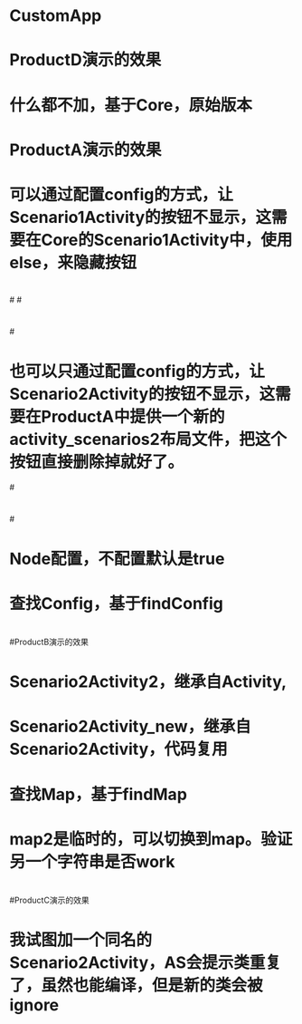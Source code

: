 # CustomApp
#
# ProductD演示的效果
#	什么都不加，基于Core，原始版本
#
# ProductA演示的效果
#	可以通过配置config的方式，让Scenario1Activity的按钮不显示，这需要在Core的Scenario1Activity中，使用else，来隐藏按钮
#
#<?xml version="1.0" encoding="UTF-8"?>
#<config>
#    <Page name="Scenario1Activity">
#        <Node key="show_button1" value="false" />
#    </Page>
#</config>
#
#	也可以只通过配置config的方式，让Scenario2Activity的按钮不显示，这需要在ProductA中提供一个新的activity_scenarios2布局文件，把这个按钮直接删除掉就好了。
#<Page name="Scenario2Activity">
#	<Node key="show_button" value="false" />
#</Page>
#
#	Node配置，不配置默认是true
#
#	查找Config，基于findConfig
#
#
#ProductB演示的效果
#	Scenario2Activity2，继承自Activity,
#
#	Scenario2Activity_new，继承自Scenario2Activity，代码复用
#
#	查找Map，基于findMap
#		map2是临时的，可以切换到map。验证另一个字符串是否work
#
#ProductC演示的效果
#	我试图加一个同名的Scenario2Activity，AS会提示类重复了，虽然也能编译，但是新的类会被ignore
#
#